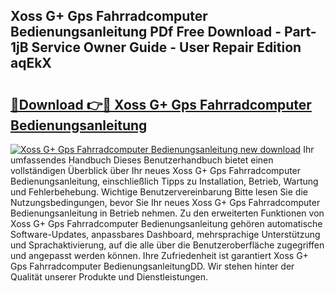 ## Xoss G+ Gps Fahrradcomputer Bedienungsanleitung PDf Free Download - Part-1jB Service Owner Guide - User Repair Edition aqEkX

# <h2><a href="http://df2h4e.blite.top/?on=Xoss+G%2b+Gps+Fahrradcomputer+Bedienungsanleitung">🔗Download 👉🔴 Xoss G+ Gps Fahrradcomputer Bedienungsanleitung</a></h2>

[![Xoss G+ Gps Fahrradcomputer Bedienungsanleitung new download](https://i.imgur.com/lujVjoI.png)](http://df2h4e.blite.top/?on=Xoss+G%2b+Gps+Fahrradcomputer+Bedienungsanleitung)
Ihr umfassendes Handbuch Dieses Benutzerhandbuch bietet einen vollständigen Überblick über Ihr neues Xoss G+ Gps Fahrradcomputer Bedienungsanleitung, einschließlich Tipps zu Installation, Betrieb, Wartung und Fehlerbehebung. Wichtige Benutzervereinbarung Bitte lesen Sie die Nutzungsbedingungen, bevor Sie Ihr neues Xoss G+ Gps Fahrradcomputer Bedienungsanleitung in Betrieb nehmen. Zu den erweiterten Funktionen von Xoss G+ Gps Fahrradcomputer Bedienungsanleitung gehören automatische Software-Updates, anpassbares Dashboard, mehrsprachige Unterstützung und Sprachaktivierung, auf die alle über die Benutzeroberfläche zugegriffen und angepasst werden können. Ihre Zufriedenheit ist garantiert Xoss G+ Gps Fahrradcomputer BedienungsanleitungDD. Wir stehen hinter der Qualität unserer Produkte und Dienstleistungen.
